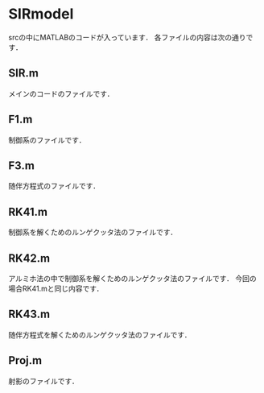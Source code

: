 # SIRmodel

srcの中にMATLABのコードが入っています．
各ファイルの内容は次の通りです．

## SIR.m
メインのコードのファイルです．

## F1.m
制御系のファイルです．

## F3.m
随伴方程式のファイルです．

## RK41.m
制御系を解くためのルンゲクッタ法のファイルです．

## RK42.m
アルミホ法の中で制御系を解くためのルンゲクッタ法のファイルです．
今回の場合RK41.mと同じ内容です．

## RK43.m
随伴方程式を解くためのルンゲクッタ法のファイルです．

## Proj.m
射影のファイルです．
